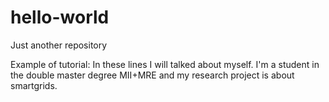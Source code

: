 # hello-world
Just another repository

Example of tutorial:
In these lines I will talked about myself. 
I'm a student in the double master degree MII+MRE and my research project is about smartgrids.


